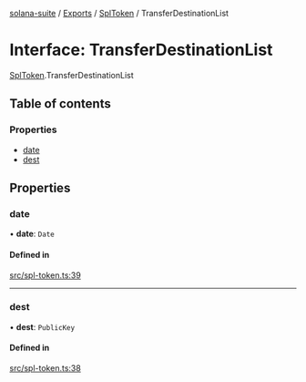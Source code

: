 [solana-suite](../README.md) / [Exports](../modules.md) / [SplToken](../modules/SplToken.md) / TransferDestinationList

# Interface: TransferDestinationList

[SplToken](../modules/SplToken.md).TransferDestinationList

## Table of contents

### Properties

- [date](SplToken.TransferDestinationList.md#date)
- [dest](SplToken.TransferDestinationList.md#dest)

## Properties

### date

• **date**: `Date`

#### Defined in

[src/spl-token.ts:39](https://github.com/fukaoi/solana-suite/blob/62f455f/src/spl-token.ts#L39)

___

### dest

• **dest**: `PublicKey`

#### Defined in

[src/spl-token.ts:38](https://github.com/fukaoi/solana-suite/blob/62f455f/src/spl-token.ts#L38)
